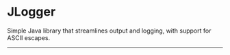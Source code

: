 JLogger
=======

Simple Java library that streamlines output and logging, with support for ASCII escapes.

----------------------------------------------------------------------------------------
